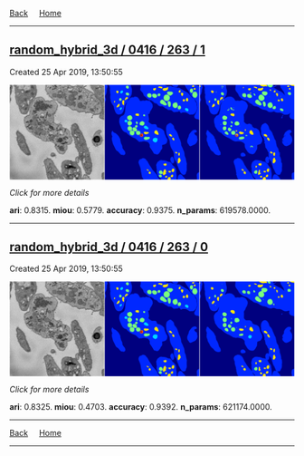 
[Back](..)&nbsp;&nbsp;&nbsp;&nbsp;&nbsp;[Home](https://leapmanlab.github.io/snapshots)

---

<div class="summary"><a href="1"><h2>random_hybrid_3d / 0416 / 263 / 1</h2></a><p>Created 25 Apr 2019, 13:50:55
</p><a href="1"><img src="1/media/summary.png" align="center"></a><p>
<i>Click for more details</i>
</p></div>

**ari**: 0.8315. **miou**: 0.5779. **accuracy**: 0.9375. **n_params**: 619578.0000. 

---

<div class="summary"><a href="0"><h2>random_hybrid_3d / 0416 / 263 / 0</h2></a><p>Created 25 Apr 2019, 13:50:55
</p><a href="0"><img src="0/media/summary.png" align="center"></a><p>
<i>Click for more details</i>
</p></div>

**ari**: 0.8325. **miou**: 0.4703. **accuracy**: 0.9392. **n_params**: 621174.0000. 

---

[Back](..)&nbsp;&nbsp;&nbsp;&nbsp;&nbsp;[Home](https://leapmanlab.github.io/snapshots)

---